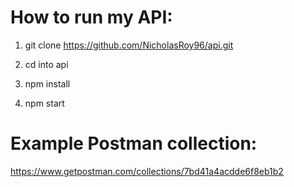 # How to run my API:

1. git clone https://github.com/NicholasRoy96/api.git

2. cd into api

3. npm install

4. npm start

# Example Postman collection:

https://www.getpostman.com/collections/7bd41a4acdde6f8eb1b2

